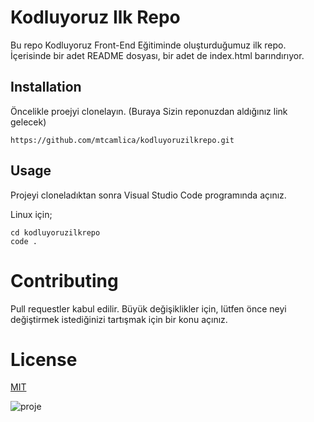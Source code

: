 # Kodluyoruz Ilk Repo
Bu repo Kodluyoruz Front-End Eğitiminde oluşturduğumuz ilk repo. İçerisinde bir adet README dosyası, bir adet de index.html barındırıyor.

## Installation
Öncelikle proejyi clonelayın. (Buraya Sizin reponuzdan aldığınız link gelecek)

```
https://github.com/mtcamlica/kodluyoruzilkrepo.git
```

## Usage
Projeyi cloneladıktan sonra Visual Studio Code programında açınız.

Linux için;

```
cd kodluyoruzilkrepo
code .
```

# Contributing
Pull requestler kabul edilir. Büyük değişiklikler için, lütfen önce neyi değiştirmek istediğinizi tartışmak için bir konu açınız.

# License

[MIT](http://https://choosealicense.com/licenses/mit/)

![proje](https://encrypted-tbn0.gstatic.com/images?q=tbn:ANd9GcQ9pBJ2l6q46TmMUO8fBLK9vQm17jzAHaOud-wJ7yQ75XyW3cQFHRDq1QeoJ5bYJHh5kDU&usqp=CAU)
